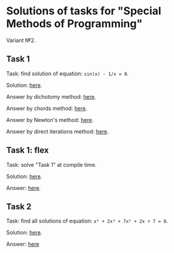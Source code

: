 # Solutions of tasks for "Special Methods of Programming"
Variant №2.


## Task 1
Task: find solution of equation: `sin(x) - 1/x = 0`.

Solution: [here](./task1_solve_equation/src/main.rs).

Answer by dichotomy method: [here](https://github.com/dmyTRUEk/special_methods_of_programming/blob/f898c8ec3e248aa402508b36f69609bf576c20f3/task1_solve_equation/src/main.rs#L13).

Answer by chords method: [here](https://github.com/dmyTRUEk/special_methods_of_programming/blob/f898c8ec3e248aa402508b36f69609bf576c20f3/task1_solve_equation/src/main.rs#L16).

Answer by Newton's method: [here](https://github.com/dmyTRUEk/special_methods_of_programming/blob/f898c8ec3e248aa402508b36f69609bf576c20f3/task1_solve_equation/src/main.rs#L19).

Answer by direct iterations method: [here](https://github.com/dmyTRUEk/special_methods_of_programming/blob/f898c8ec3e248aa402508b36f69609bf576c20f3/task1_solve_equation/src/main.rs#L22).


## Task 1: flex
Task: solve "Task 1" at compile time.

Solution: [here](./task1_solve_equation_at_compile_time/src/main.rs).

Answer: [here](https://github.com/dmyTRUEk/special_methods_of_programming/blob/f898c8ec3e248aa402508b36f69609bf576c20f3/task1_solve_equation_at_compile_time/src/main.rs#L24).


## Task 2
Task: find all solutions of equation: `x⁴ + 2x³ + 7x² + 2x + 7 = 0`.

Solution: [here](./task2_solve_polynomial_equation/src/main.rs).

Answer: [here](https://github.com/dmyTRUEk/special_methods_of_programming/blob/62ad9cd81f235cf10512a4711a8d5e11f35e7bcb/task2_solve_polynomial_equation/src/main.rs#L17-L20)

